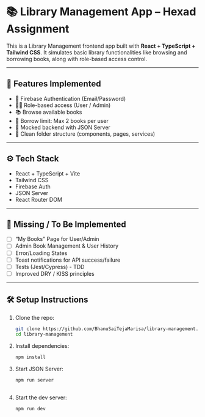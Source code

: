 # 📚 Library Management App – Hexad Assignment

This is a Library Management frontend app built with **React + TypeScript + Tailwind CSS**. It simulates basic library functionalities like browsing and borrowing books, along with role-based access control.

---

## 🚀 Features Implemented

- 🔐 Firebase Authentication (Email/Password)
- 🧑‍💼 Role-based access (User / Admin)
- 📚 Browse available books
- 🛑 Borrow limit: Max 2 books per user
- 🧾 Mocked backend with JSON Server
- 📂 Clean folder structure (components, pages, services)

---

## ⚙️ Tech Stack

- React + TypeScript + Vite
- Tailwind CSS
- Firebase Auth
- JSON Server
- React Router DOM

---

## 🧩 Missing / To Be Implemented

- [ ] “My Books” Page for User/Admin
- [ ] Admin Book Management & User History
- [ ] Error/Loading States
- [ ] Toast notifications for API success/failure
- [ ] Tests (Jest/Cypress) - TDD
- [ ] Improved DRY / KISS principles

---

## 🛠️ Setup Instructions

1. Clone the repo:
   ```bash
   git clone https://github.com/BhanuSaiTejaMarisa/library-management.git
   cd library-management

2. Install dependencies:
   ```bash
   npm install

3. Start JSON Server:
   ```bash
   npm run server
 
4. Start the dev server:
   ```bash
   npm run dev

   
